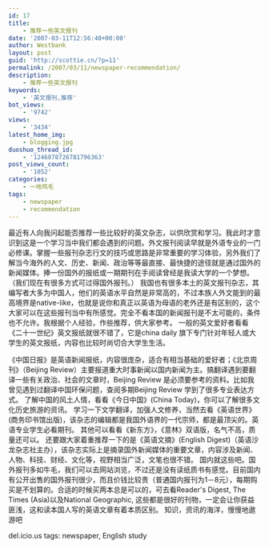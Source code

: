 ```yaml
---
id: 17
title:
    - 推荐一些英文报刊
date: '2007-03-11T12:56:40+00:00'
author: Westbank
layout: post
guid: 'http://scottie.cn/?p=11'
permalink: /2007/03/11/newspaper-recommendation/
description:
    - 推荐一些英文报刊
keywords:
    - '英文报刊,推荐'
bot_views:
    - '9742'
views:
    - '3434'
latest_home_img:
    - blogging.jpg
duoshuo_thread_id:
    - '1246078726781796363'
post_views_count:
    - '1052'
categories:
    - 一地鸡毛
tags:
    - newspaper
    - recommendation
---
```


最近有人向我问起能否推荐一些比较好的英文杂志，以供欣赏和学习。我此时才意识到这是一个学习当中我们都会遇到的问题。外文报刊阅读早就是外语专业的一门必修课。掌握一些报刊杂志行文的技巧或思路是非常重要的学习体验，另外我们了解当今海外的人文、历史、新闻、政治等等最直接、最快捷的途径就是通过国外的新闻媒体。捧一份国外的报纸或一期期刊在手阅读曾经是我读大学的一个梦想。（我们现在有很多方式可过得国外报刊。）
我国也有很多本土的英文报刊杂志，其编写者大多为中国人，他们的英语水平自然是非常高的，不过本族人外文能到的最高境界是native-like，也就是说你和真正以英语为母语的老外还是有区别的，这个大家可以在这些报刊当中有所感觉。完全不看本国的新闻报刊是不太可能的，条件也不允许。我根据个人经验，作些推荐，供大家参考。
一般的英文爱好者看看《二十一世纪》英文报纸就很不错了，它是china daily 旗下专门针对年轻人或大学生的英文报纸，内容也比较时尚切合大学生生活。

《中国日报》是英语新闻报纸，内容很庞杂，适合有相当基础的爱好者；《北京周刊》（Beijing Review）主要报道重大时事新闻以国内新闻为主。搞翻译遇到要翻译一些有关政治、社会的文章时，Beijing Review 是必须要参考的资料。比如我曾见遇到过翻译中国环保问题，查阅多期Beijing Review 学到了很多专业表达方式。
了解中国的风土人情，看看《今日中国》(China Today)，你可以了解很多文化历史旅游的资讯。
学习一下文学翻译，加强人文修养，当然去看《英语世界》(商务印书馆出版)，该杂志的编辑都是我国外语界的一代宗师，都是最顶尖的。英语专业学生必看期刊。
其他可以看看《新东方》，《意林》双语版，名气不高，质量还可以。
还要跟大家着重推荐一下的是《英语文摘》(English Digest)（英语沙龙杂志社主办），该杂志实际上是摘录国外新闻媒体的重要文章，内容涉及新闻、人物、科技、财经、文化等，视野相当广泛，文笔也很不错。
国内就这些吧。国外报刊多如牛毛，我们可以去网站浏览，不过还是没有读纸质书有感觉。目前国内有公开出售的国外报刊很少，而且价钱比较贵（普通国内报刊为1－8元），每期购买是不划算的。合适的时候买两本总是可以的，可去看Reader's Digest, The Times (Asia)以及National Geographic, 这些都是很好的刊物，一定会让你获益匪浅，这和读本国人写的英语文章有着本质区别。
知识，资讯的海洋，慢慢地遨游吧

del.icio.us tags: newspaper, English study
